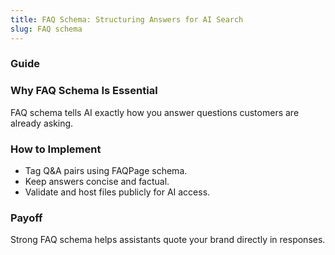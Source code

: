 ```yaml
---
title: FAQ Schema: Structuring Answers for AI Search
slug: FAQ schema
---
```


### Guide
### Why FAQ Schema Is Essential
FAQ schema tells AI exactly how you answer questions customers are already asking.

### How to Implement
- Tag Q&A pairs using FAQPage schema.
- Keep answers concise and factual.
- Validate and host files publicly for AI access.

### Payoff
Strong FAQ schema helps assistants quote your brand directly in responses.